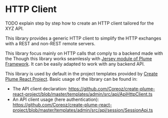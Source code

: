 HTTP Client
===========

TODO explain step by step how to create an HTTP client tailored for the XYZ API.

This library provides a generic HTTP client to simplify the HTTP exchanges with a REST and non-REST remote servers.

This library focus mainly on HTTP calls that comply to a backend made with the
Though this library works seamlessly with [Jersey module of Plume Framework](https://github.com/Coreoz/Plume/tree/master/plume-web-jersey). It can be easily adapted to work with any backend API.

This library is used by default in the project templates provided by
[Create Plume React Project](https://github.com/Coreoz/create-plume-react-project).
Basic usage of the library can be found in:
- The API client declaration: <https://github.com/Coreoz/create-plume-react-project/blob/master/templates/admin/src/api/ApiHttpClient.ts>
- An API client usage (here authentication): <https://github.com/Coreoz/create-plume-react-project/blob/master/templates/admin/src/api/session/SessionApi.ts>
